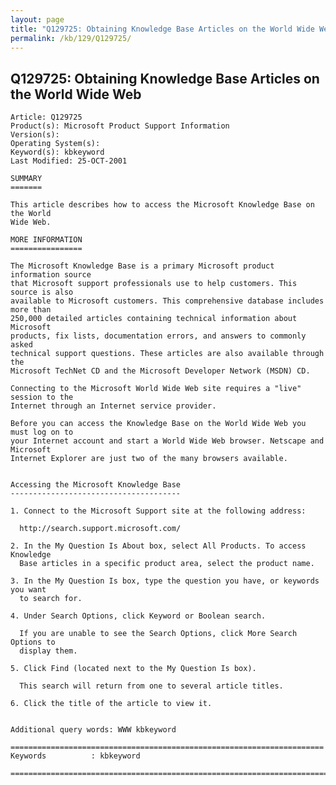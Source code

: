 ```yaml
---
layout: page
title: "Q129725: Obtaining Knowledge Base Articles on the World Wide Web"
permalink: /kb/129/Q129725/
---
```


## Q129725: Obtaining Knowledge Base Articles on the World Wide Web

	Article: Q129725
	Product(s): Microsoft Product Support Information
	Version(s): 
	Operating System(s): 
	Keyword(s): kbkeyword
	Last Modified: 25-OCT-2001
	
	SUMMARY
	=======
	
	This article describes how to access the Microsoft Knowledge Base on the World
	Wide Web.
	
	MORE INFORMATION
	================
	
	The Microsoft Knowledge Base is a primary Microsoft product information source
	that Microsoft support professionals use to help customers. This source is also
	available to Microsoft customers. This comprehensive database includes more than
	250,000 detailed articles containing technical information about Microsoft
	products, fix lists, documentation errors, and answers to commonly asked
	technical support questions. These articles are also available through the
	Microsoft TechNet CD and the Microsoft Developer Network (MSDN) CD.
	
	Connecting to the Microsoft World Wide Web site requires a "live" session to the
	Internet through an Internet service provider.
	
	Before you can access the Knowledge Base on the World Wide Web you must log on to
	your Internet account and start a World Wide Web browser. Netscape and Microsoft
	Internet Explorer are just two of the many browsers available.
	
	
	Accessing the Microsoft Knowledge Base
	--------------------------------------
	
	1. Connect to the Microsoft Support site at the following address:
	
	  http://search.support.microsoft.com/
	
	2. In the My Question Is About box, select All Products. To access Knowledge
	  Base articles in a specific product area, select the product name.
	
	3. In the My Question Is box, type the question you have, or keywords you want
	  to search for.
	
	4. Under Search Options, click Keyword or Boolean search.
	
	  If you are unable to see the Search Options, click More Search Options to
	  display them.
	
	5. Click Find (located next to the My Question Is box).
	
	  This search will return from one to several article titles.
	
	6. Click the title of the article to view it.
	
	
	Additional query words: WWW kbkeyword
	
	======================================================================
	Keywords          : kbkeyword 
	
	=============================================================================
	

